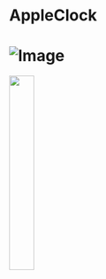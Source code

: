 # AppleClock
# ![Image](https://github.com/user-attachments/assets/87a91e5e-6cb8-44e9-9d89-24093d2a19fb)

<img src = "https://github.com/user-attachments/assets/87a91e5e-6cb8-44e9-9d89-24093d2a19fb" width = "30%" heiht = "30%">

